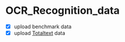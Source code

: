 # OCR_Recognition_data
- [x] upload benchmark data
- [x] upload [Totaltext](https://github.com/cs-chan/Total-Text-Dataset) data
